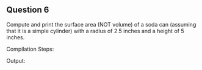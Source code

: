 ## Question 6

Compute and print the surface area (NOT volume) of a soda can (assuming that it is a simple cylinder) with a radius of 2.5 inches and a height of 5 inches.

Compilation Steps:  

Output:
